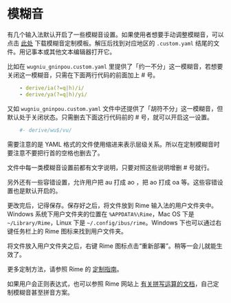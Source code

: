 # 模糊音

有几个输入法默认开启了一些模糊音设置。如果使用者想要手动调整模糊音，可以点击 [此处](https://github.com/NGLI/rime-custom/archive/master.zip) 下载模糊音定制模板。解压后找到对应地区的 `.custom.yaml` 结尾的文件。用记事本或其他文本编辑器打开它。

比如在 `wugniu_gninpou.custom.yaml` 里提供了「约一不分」这一模糊音，若想要关闭这一模糊音，只需在下面两行代码的前面加上 # 号。
```yaml
    - derive/ia(?=q|h)/i/
    - derive/ya(?=q|h)/yi/
```
又如 `wugniu_gninpou.custom.yaml` 文件中还提供了「胡符不分」这一模糊音，但默认处于关闭状态。只需删去下面这行代码前的 # 号，就可以开启这一设置。
````yaml
    #- derive/wu$/vu/
````
需要注意的是 YAML 格式的文件使用缩进来表示层级关系。所以在定制模糊音时要注意不要把行首的空格也删去了。

文件中每一类模糊音设置前都有文字说明，只要对照这些说明增删 # 号就行。

另外还有一些容错设置，允许用户把 au 打成 ao ，把 ao 打成 oa 等。这些容错设置也是默认开启的。

更改完后，记得保存。保存好之后，将文件放到 Rime 输入法的用户文件夹中。Windows 系统下用户文件夹的位置在 `%APPDATA%\Rime`，Mac OS 下是 `~/Library/Rime`，Linux 下是 `~/.config/ibus/rime`。Windows 下也可以通过右键任务栏上的 Rime 图标来找到用户文件夹。

将文件放入用户文件夹之后，右键 Rime 图标点击“重新部署”。稍等一会儿就能生效了。

更多定制方法，请参照 Rime 的 [定制指南](https://github.com/rime/home/wiki/CustomizationGuide#定製指南)。

如果用户会正则表达式，也可以参照 Rime 网站上 [有关拼写运算的文档](https://github.com/rime/home/wiki/SpellingAlgebra)，自己定制模糊音甚至拼音方案。
